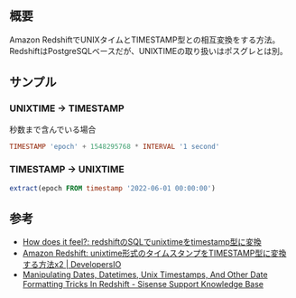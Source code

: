 ## 概要

Amazon RedshiftでUNIXタイムとTIMESTAMP型との相互変換をする方法。
RedshiftはPostgreSQLベースだが、UNIXTIMEの取り扱いはポスグレとは別。

## サンプル

### UNIXTIME → TIMESTAMP

秒数まで含んでいる場合

```sql
TIMESTAMP 'epoch' + 1548295768 * INTERVAL '1 second'
```

### TIMESTAMP → UNIXTIME

```sql
extract(epoch FROM timestamp '2022-06-01 00:00:00')
```

## 参考

- [How does it feel?: redshiftのSQLでunixtimeをtimestamp型に変換](http://itsneatlife.blogspot.com/2013/09/redshiftsqlunixtimetimestamp.html)
- [Amazon Redshift: unixtime形式のタイムスタンプをTIMESTAMP型に変換する方法x2 \| DevelopersIO](https://dev.classmethod.jp/articles/amazon-redshift-how-to-convert-unixtime-format-data-to-timestamp/)
- [Manipulating Dates, Datetimes, Unix Timestamps, And Other Date Formatting Tricks In Redshift \- Sisense Support Knowledge Base](https://support.sisense.com/kb/en/article/manipulating-dates-datetimes-unix-timestamps-and-other-date-formatting-tricks-in-redshift)
